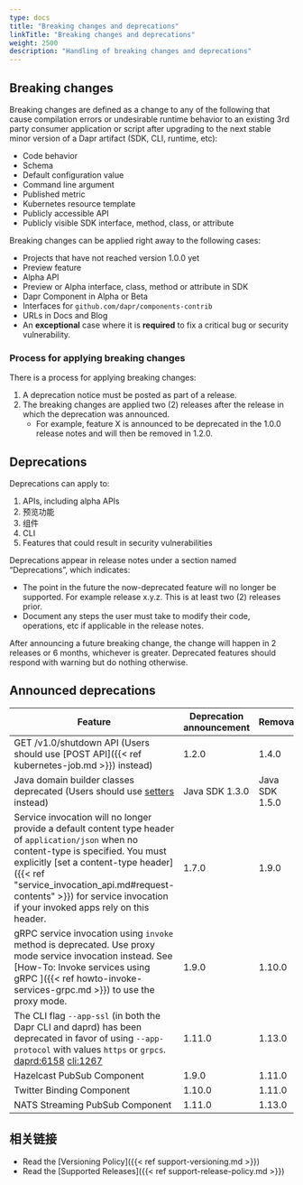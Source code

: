 ```yaml
---
type: docs
title: "Breaking changes and deprecations"
linkTitle: "Breaking changes and deprecations"
weight: 2500
description: "Handling of breaking changes and deprecations"
---
```


## Breaking changes

Breaking changes are defined as a change to any of the following that cause compilation errors or undesirable runtime behavior to an existing 3rd party consumer application or script after upgrading to the next stable minor version of a Dapr artifact (SDK, CLI, runtime, etc):

- Code behavior
- Schema
- Default configuration value
- Command line argument
- Published metric
- Kubernetes resource template
- Publicly accessible API
- Publicly visible SDK interface, method, class, or attribute

Breaking changes can be applied right away to the following cases:

- Projects that have not reached version 1.0.0 yet
- Preview feature
- Alpha API
- Preview or Alpha interface, class, method or attribute in SDK
- Dapr Component in Alpha or Beta
- Interfaces for `github.com/dapr/components-contrib`
- URLs in Docs and Blog
- An **exceptional** case where it is **required** to fix a critical bug or security vulnerability.

### Process for applying breaking changes

There is a process for applying breaking changes:

1. A deprecation notice must be posted as part of a release.
1. The breaking changes are applied two (2) releases after the release in which the deprecation was announced.
   - For example, feature X is announced to be deprecated in the 1.0.0 release notes and will then be removed in 1.2.0.

## Deprecations

Deprecations can apply to:

1. APIs, including alpha APIs
1. 预览功能
1. 组件
1. CLI
1. Features that could result in security vulnerabilities

Deprecations appear in release notes under a section named “Deprecations”, which indicates:

- The point in the future the now-deprecated feature will no longer be supported. For example release x.y.z.  This is at least two (2) releases prior.
- Document any steps the user must take to modify their code, operations, etc if applicable in the release notes.

After announcing a future breaking change, the change will happen in 2 releases or 6 months, whichever is greater. Deprecated features should respond with warning but do nothing otherwise.


## Announced deprecations

| Feature                                                                                                                                                                                                                                                                                                     | Deprecation announcement | Removal        |
| ----------------------------------------------------------------------------------------------------------------------------------------------------------------------------------------------------------------------------------------------------------------------------------------------------------- | ------------------------ | -------------- |
| GET /v1.0/shutdown API (Users should use [POST API]({{< ref kubernetes-job.md >}}) instead)                                                                                                                                                                                                                 | 1.2.0                    | 1.4.0          |
| Java domain builder classes deprecated (Users should use [setters](https://github.com/dapr/java-sdk/issues/587) instead)                                                                                                                                                                                    | Java SDK 1.3.0           | Java SDK 1.5.0 |
| Service invocation will no longer provide a default content type header of `application/json` when no content-type is specified. You must explicitly [set a content-type header]({{< ref "service_invocation_api.md#request-contents" >}}) for service invocation if your invoked apps rely on this header. | 1.7.0                    | 1.9.0          |
| gRPC service invocation using `invoke` method is deprecated. Use proxy mode service invocation instead. See [How-To: Invoke services using gRPC ]({{< ref howto-invoke-services-grpc.md >}}) to use the proxy mode.                                                                                         | 1.9.0                    | 1.10.0         |
| The CLI flag `--app-ssl` (in both the Dapr CLI and daprd) has been deprecated in favor of using `--app-protocol` with values `https` or `grpcs`. [daprd:6158](https://github.com/dapr/dapr/issues/6158) [cli:1267](https://github.com/dapr/cli/issues/1267)                                                 | 1.11.0                   | 1.13.0         |
| Hazelcast PubSub Component                                                                                                                                                                                                                                                                                  | 1.9.0                    | 1.11.0         |
| Twitter Binding Component                                                                                                                                                                                                                                                                                   | 1.10.0                   | 1.11.0         |
| NATS Streaming PubSub Component                                                                                                                                                                                                                                                                             | 1.11.0                   | 1.13.0         |

## 相关链接

- Read the [Versioning Policy]({{< ref support-versioning.md >}})
- Read the [Supported Releases]({{< ref support-release-policy.md >}})
